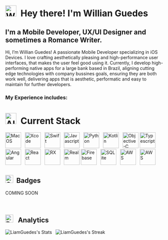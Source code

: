 # <img src="https://raw.githubusercontent.com/Tarikul-Islam-Anik/Animated-Fluent-Emojis/master/Emojis/Hand%20gestures/Waving%20Hand.png" alt="Waving Hand" width="35" height="35" /> &nbsp;Hey there! I'm Willian Guedes

## I'm a Mobile Developer, UX/UI Designer and sometimes a Romance Writer.

Hi, I’m Willian Guedes! A passionate Mobile Developer specializing in iOS Devices. I love crafting aesthetically pleasing and high-performance user interfaces, that makes the user feel good using it. Currently, I develop high-performing native apps for a large bank based in Brazil, aligning cutting edge technologies with company bussines goals, ensuring they are both work well, delivering apps that is aesthetic, performatic and easy to maintain for further developers. 

### My Experience includes:


# <img src="https://raw.githubusercontent.com/Tarikul-Islam-Anik/Animated-Fluent-Emojis/master/Emojis/Smilies/Alien%20Monster.png" alt="Alien Monster" width="35" height="35" /> &nbsp;Current Stack

<img src="https://cdn.jsdelivr.net/gh/devicons/devicon@latest/icons/apple/apple-original.svg" alt="MacOS" width="50" height="50" /> &nbsp;
<img src="https://cdn.jsdelivr.net/gh/devicons/devicon@latest/icons/xcode/xcode-original.svg" alt="Xcode" width="50" height="50" /> &nbsp;
<img src="https://cdn.jsdelivr.net/gh/devicons/devicon@latest/icons/swift/swift-original.svg" alt="Swift" width="50" height="50"/> &nbsp; 
<img src="https://cdn.jsdelivr.net/gh/devicons/devicon@latest/icons/javascript/javascript-original.svg" alt="Javascript" width="50" height="50"/> &nbsp; 
<img src="https://cdn.jsdelivr.net/gh/devicons/devicon@latest/icons/python/python-original.svg" alt="Python" width="50" height="50"/> &nbsp; 
<img src="https://cdn.jsdelivr.net/gh/devicons/devicon@latest/icons/kotlin/kotlin-original.svg" alt="Kotlin" width="50" height="50"/> &nbsp; 
<img src="https://cdn.jsdelivr.net/gh/devicons/devicon@latest/icons/objectivec/objectivec-plain.svg" alt="Objective-C" width="50" height="50"/> 
<img src="https://cdn.jsdelivr.net/gh/devicons/devicon@latest/icons/typescript/typescript-original.svg" alt="Typescript" width="50" height="50"/> &nbsp;
<img src="https://cdn.jsdelivr.net/gh/devicons/devicon@latest/icons/angular/angular-original.svg" alt="Angular" width="50" height="50"/> &nbsp;
<img src="https://cdn.jsdelivr.net/gh/devicons/devicon@latest/icons/react/react-original.svg" alt="React" width="50" height="50"/> &nbsp;
<img src="https://cdn.jsdelivr.net/gh/devicons/devicon@latest/icons/rxjs/rxjs-original.svg" alt="RX" width="50" height="50" /> &nbsp; 
<img src="https://cdn.jsdelivr.net/gh/devicons/devicon@latest/icons/realm/realm-original.svg" alt="Realm" width="50" height="50" />
<img src="https://cdn.jsdelivr.net/gh/devicons/devicon@latest/icons/firebase/firebase-original.svg" alt="Firebase" width="50" height="50" /> &nbsp;
<img src="https://cdn.jsdelivr.net/gh/devicons/devicon@latest/icons/sqlite/sqlite-original.svg" alt="SQLite" width="50" height="50" /> &nbsp;
<img src="https://cdn.jsdelivr.net/gh/devicons/devicon@latest/icons/amazonwebservices/amazonwebservices-original-wordmark.svg" alt="AWS" width="50" height="50" /> &nbsp;
<img src="https://cdn.jsdelivr.net/gh/devicons/devicon@latest/icons/googlecloud/googlecloud-original.svg" alt="AWS" width="50" height="50" /> &nbsp;        

## <img src="https://raw.githubusercontent.com/Tarikul-Islam-Anik/Animated-Fluent-Emojis/master/Emojis/Objects/Crown.png" alt="Crown" width="25" height="25" /> &nbsp;Badges

COMING SOON

&nbsp;

## <img src="https://raw.githubusercontent.com/Tarikul-Islam-Anik/Animated-Fluent-Emojis/master/Emojis/Smilies/Robot.png" alt="Robot" width="25" height="25" /> &nbsp; Analytics

![LiamGuedes's Stats](https://github-readme-stats.vercel.app/api?username=LiamGuedes&theme=dark&show_icons=true&hide_border=false&count_private=true) &nbsp;
![LiamGuedes's Streak](https://github-readme-streak-stats.herokuapp.com/?user=LiamGuedes&theme=dark&hide_border=false) &nbsp;

